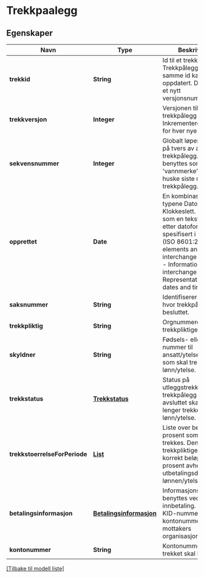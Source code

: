 # Trekkpaalegg

## Egenskaper

| Navn                          | Type                                                | Beskrivelse                                                                                                                                                                                                                                | Notater            |
|-------------------------------|-----------------------------------------------------|--------------------------------------------------------------------------------------------------------------------------------------------------------------------------------------------------------------------------------------------|--------------------|
| **trekkid**                   | **String**                                          | Id til et trekkpålegg. Trekkpålegg med samme id kan bli oppdatert. Da vil det få et nytt versjonsnummer.                                                                                                                                   | [default til null] |
| **trekkversjon**              | **Integer**                                         | Versjonen til et trekkpålegg med en id. Inkrementeres med 1 for hver nye versjon.                                                                                                                                                          | [default til null] |
| **sekvensnummer**             | **Integer**                                         | Globalt løpenummer på tvers av alle trekkpålegg. Kan benyttes som et 'vannmerke' for å huske siste mottatte trekkpålegg.                                                                                                                   | [default til null] |
| **opprettet**                 | **Date**                                            | En kombinasjon av typene Dato og Klokkeslett. Kodes som en tekststreng etter datoformatering spesifisert i ISO 8601 (ISO 8601:2004 Data elements and interchange formats -- Information interchange -- Representation of dates and times). | [default til null] |
| **saksnummer**                | **String**                                          | Identifiserer saken hvor trekkpålegget ble besluttet.                                                                                                                                                                                      | [default til null] |
| **trekkpliktig**              | **String**                                          | Orgnummeret til den trekkpliktige.                                                                                                                                                                                                         | [default til null] |
| **skyldner**                  | **String**                                          | Fødsels- eller d-nummer til ansatt/ytelsesmottaker som skal trekkes i lønn/ytelse.                                                                                                                                                         | [default til null] |
| **trekkstatus**               | [**Trekkstatus**](Trekkstatus.md)                   | Status på utleggstrekket. Når et trekkpålegg er avsluttet skal det ikke lenger trekkes i lønn/ytelse.                                                                                                                                      | [default til null] |
| **trekkstoerrelseForPeriode** | [**List**](TrekkstoerrelseForPeriode.md)            | Liste over beløp eller prosent som skal trekkes. Den trekkpliktige må velge korrekt beløp eller prosent avhengig av utbetalingsdatoen for lønnen/ytelsen.                                                                                  | [default til null] |
| **betalingsinformasjon**      | [**Betalingsinformasjon**](Betalingsinformasjon.md) | Informasjons som skal benyttes ved innbetaling. Inneholder KID-nummer, kontonummer og mottakers organisasjonsnummer                                                                                                                        | [default til null] |
| **kontonummer**               | **String**                                          | Kontonummer som trekket skal betales til.                                                                                                                                                                                                  | [default til null] |

[[Tilbake til modell liste]](../index.md)

